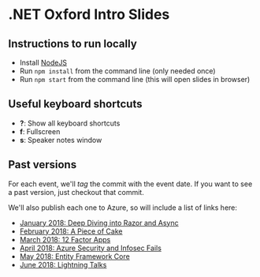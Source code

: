 # .NET Oxford Intro Slides

## Instructions to run locally

* Install [NodeJS](https://nodejs.org/)
* Run `npm install` from the command line (only needed once)
* Run `npm start` from the command line (this will open slides in browser)

## Useful keyboard shortcuts

* **?**: Show all keyboard shortcuts
* **f**: Fullscreen
* **s**: Speaker notes window

## Past versions

For each event, we'll _tag_ the commit with the event date. If you want to see a past version, just checkout that commit.

We'll also publish each one to Azure, so will include a list of links here:

* [January 2018: Deep Diving into Razor and Async](https://dotnetoxfordslides-2018-01-16.azurewebsites.net)
* [February 2018: A Piece of Cake](https://dotnetoxfordslides-2018-02-06.azurewebsites.net)
* [March 2018: 12 Factor Apps](https://dotnetoxfordslides-2018-03-13.azurewebsites.net/)
* [April 2018: Azure Security and Infosec Fails](https://dotnetoxfordslides-2018-04-24.azurewebsites.net/)
* [May 2018: Entity Framework Core](https://dotnetoxfordslides-2018-05-08.azurewebsites.net/)
* [June 2018: Lightning Talks](https://dotnetoxfordslides-2018-06-05.azurewebsites.net/)
